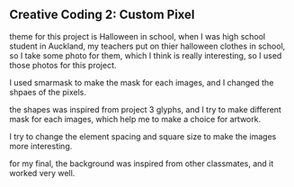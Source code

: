 ## Creative Coding 2: Custom Pixel
theme for this project is Halloween in school, when I was high school student in Auckland, my teachers put on thier halloween clothes in school, so I take some photo for them, which I think is really interesting, so I used those photos for this project.

I used smarmask to make the mask for each images, and I changed the shpaes of the pixels.

the shapes was inspired from project 3 glyphs, and I try to make different mask for each images, which help me to make a choice for artwork.

I try to change the element spacing and square size to make the images more interesting.

for my final, the background was inspired from other classmates, and it worked very well.

